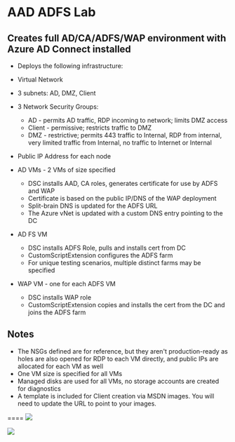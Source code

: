 # AAD ADFS Lab
## Creates full AD/CA/ADFS/WAP environment with Azure AD Connect installed
* Deploys the following infrastructure:
 * Virtual Network
  * 3 subnets: AD, DMZ, Client
  * 3 Network Security Groups:
    * AD - permits AD traffic, RDP incoming to network; limits DMZ access
    * Client - permissive; restricts traffic to DMZ
    * DMZ - restrictive; permits 443 traffic to Internal, RDP from internal, very limited traffic from Internal, no traffic to Internet or Internal
  * Public IP Address for each node

  * AD VMs - 2 VMs of size specified
	* DSC installs AAD, CA roles, generates certificate for use by ADFS and WAP
    * Certificate is based on the public IP/DNS of the WAP deployment
    * Split-brain DNS is updated for the ADFS URL
    * The Azure vNet is updated with a custom DNS entry pointing to the DC
  * AD FS VM
	* DSC installs ADFS Role, pulls and installs cert from DC
    * CustomScriptExtension configures the ADFS farm
    * For unique testing scenarios, multiple distinct farms may be specified
  * WAP VM - one for each ADFS VM
	* DSC installs WAP role
    * CustomScriptExtension copies and installs the cert from the DC and joins the ADFS farm

## Notes
* The NSGs defined are for reference, but they aren't production-ready as holes are also opened for RDP to each VM directly, and public IPs are allocated for each VM as well
* One VM size is specified for all VMs
* Managed disks are used for all VMs, no storage accounts are created for diagnostics
* A template is included for Client creation via MSDN images. You will need to update the URL to point to your images.

====
<a href="https://portal.azure.com/#create/Microsoft.Template/uri/https://raw.githubusercontent.com/bretthacker/AAD_ADFS_Lab/AAD_ADFS_Lab/Templates/azureDeploy.json" target="_blank">
    <img src="http://azuredeploy.net/deploybutton.png"/>
</a>

<a href="http://armviz.io/#/?load=https://raw.githubusercontent.com/bretthacker/AAD_ADFS_Lab/AAD_ADFS_Lab/Templates/azureDeploy.json" target="_blank">
  <img src="http://armviz.io/visualizebutton.png"/>
</a>

